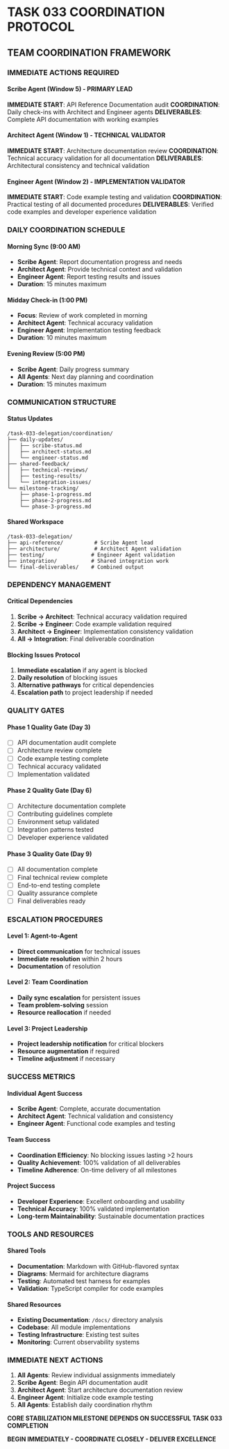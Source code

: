 # TASK 033 COORDINATION PROTOCOL

## TEAM COORDINATION FRAMEWORK

### IMMEDIATE ACTIONS REQUIRED

#### Scribe Agent (Window 5) - PRIMARY LEAD
**IMMEDIATE START**: API Reference Documentation audit
**COORDINATION**: Daily check-ins with Architect and Engineer agents
**DELIVERABLES**: Complete API documentation with working examples

#### Architect Agent (Window 1) - TECHNICAL VALIDATOR
**IMMEDIATE START**: Architecture documentation review
**COORDINATION**: Technical accuracy validation for all documentation
**DELIVERABLES**: Architectural consistency and technical validation

#### Engineer Agent (Window 2) - IMPLEMENTATION VALIDATOR
**IMMEDIATE START**: Code example testing and validation
**COORDINATION**: Practical testing of all documented procedures
**DELIVERABLES**: Verified code examples and developer experience validation

### DAILY COORDINATION SCHEDULE

#### Morning Sync (9:00 AM)
- **Scribe Agent**: Report documentation progress and needs
- **Architect Agent**: Provide technical context and validation
- **Engineer Agent**: Report testing results and issues
- **Duration**: 15 minutes maximum

#### Midday Check-in (1:00 PM)
- **Focus**: Review of work completed in morning
- **Architect Agent**: Technical accuracy validation
- **Engineer Agent**: Implementation testing feedback
- **Duration**: 10 minutes maximum

#### Evening Review (5:00 PM)
- **Scribe Agent**: Daily progress summary
- **All Agents**: Next day planning and coordination
- **Duration**: 15 minutes maximum

### COMMUNICATION STRUCTURE

#### Status Updates
```
/task-033-delegation/coordination/
├── daily-updates/
│   ├── scribe-status.md
│   ├── architect-status.md
│   └── engineer-status.md
├── shared-feedback/
│   ├── technical-reviews/
│   ├── testing-results/
│   └── integration-issues/
└── milestone-tracking/
    ├── phase-1-progress.md
    ├── phase-2-progress.md
    └── phase-3-progress.md
```

#### Shared Workspace
```
/task-033-delegation/
├── api-reference/          # Scribe Agent lead
├── architecture/           # Architect Agent validation
├── testing/               # Engineer Agent validation
├── integration/           # Shared integration work
└── final-deliverables/    # Combined output
```

### DEPENDENCY MANAGEMENT

#### Critical Dependencies
1. **Scribe → Architect**: Technical accuracy validation required
2. **Scribe → Engineer**: Code example validation required
3. **Architect → Engineer**: Implementation consistency validation
4. **All → Integration**: Final deliverable coordination

#### Blocking Issues Protocol
1. **Immediate escalation** if any agent is blocked
2. **Daily resolution** of blocking issues
3. **Alternative pathways** for critical dependencies
4. **Escalation path** to project leadership if needed

### QUALITY GATES

#### Phase 1 Quality Gate (Day 3)
- [ ] API documentation audit complete
- [ ] Architecture review complete
- [ ] Code example testing complete
- [ ] Technical accuracy validated
- [ ] Implementation validated

#### Phase 2 Quality Gate (Day 6)
- [ ] Architecture documentation complete
- [ ] Contributing guidelines complete
- [ ] Environment setup validated
- [ ] Integration patterns tested
- [ ] Developer experience validated

#### Phase 3 Quality Gate (Day 9)
- [ ] All documentation complete
- [ ] Final technical review complete
- [ ] End-to-end testing complete
- [ ] Quality assurance complete
- [ ] Final deliverables ready

### ESCALATION PROCEDURES

#### Level 1: Agent-to-Agent
- **Direct communication** for technical issues
- **Immediate resolution** within 2 hours
- **Documentation** of resolution

#### Level 2: Team Coordination
- **Daily sync escalation** for persistent issues
- **Team problem-solving** session
- **Resource reallocation** if needed

#### Level 3: Project Leadership
- **Project leadership notification** for critical blockers
- **Resource augmentation** if required
- **Timeline adjustment** if necessary

### SUCCESS METRICS

#### Individual Agent Success
- **Scribe Agent**: Complete, accurate documentation
- **Architect Agent**: Technical validation and consistency
- **Engineer Agent**: Functional code examples and testing

#### Team Success
- **Coordination Efficiency**: No blocking issues lasting >2 hours
- **Quality Achievement**: 100% validation of all deliverables
- **Timeline Adherence**: On-time delivery of all milestones

#### Project Success
- **Developer Experience**: Excellent onboarding and usability
- **Technical Accuracy**: 100% validated implementation
- **Long-term Maintainability**: Sustainable documentation practices

### TOOLS AND RESOURCES

#### Shared Tools
- **Documentation**: Markdown with GitHub-flavored syntax
- **Diagrams**: Mermaid for architecture diagrams
- **Testing**: Automated test harness for examples
- **Validation**: TypeScript compiler for code examples

#### Shared Resources
- **Existing Documentation**: `/docs/` directory analysis
- **Codebase**: All module implementations
- **Testing Infrastructure**: Existing test suites
- **Monitoring**: Current observability systems

### IMMEDIATE NEXT ACTIONS

1. **All Agents**: Review individual assignments immediately
2. **Scribe Agent**: Begin API documentation audit
3. **Architect Agent**: Start architecture documentation review
4. **Engineer Agent**: Initialize code example testing
5. **All Agents**: Establish daily coordination rhythm

**CORE STABILIZATION MILESTONE DEPENDS ON SUCCESSFUL TASK 033 COMPLETION**

**BEGIN IMMEDIATELY - COORDINATE CLOSELY - DELIVER EXCELLENCE**